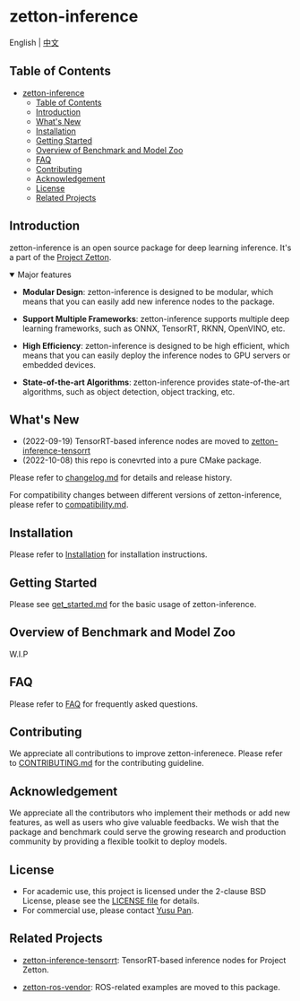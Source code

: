 # zetton-inference

English | [中文](README_zh-CN.md)

## Table of Contents

- [zetton-inference](#zetton-inference)
  - [Table of Contents](#table-of-contents)
  - [Introduction](#introduction)
  - [What's New](#whats-new)
  - [Installation](#installation)
  - [Getting Started](#getting-started)
  - [Overview of Benchmark and Model Zoo](#overview-of-benchmark-and-model-zoo)
  - [FAQ](#faq)
  - [Contributing](#contributing)
  - [Acknowledgement](#acknowledgement)
  - [License](#license)
  - [Related Projects](#related-projects)

## Introduction

zetton-inference is an open source package for deep learning inference. It's a part of the [Project Zetton](https://github.com/project-zetton).

<details open>
<summary>Major features</summary>

- **Modular Design**: zetton-inference is designed to be modular, which means that you can easily add new inference nodes to the package.

- **Support Multiple Frameworks**: zetton-inference supports multiple deep learning frameworks, such as ONNX, TensorRT, RKNN, OpenVINO, etc.

- **High Efficiency**: zetton-inference is designed to be high efficient, which means that you can easily deploy the inference nodes to GPU servers or embedded devices.

- **State-of-the-art Algorithms**: zetton-inference provides state-of-the-art algorithms, such as object detection, object tracking, etc.

</details>

## What's New

- (2022-09-19) TensorRT-based inference nodes are moved to [zetton-inference-tensorrt](https://github.com/project-zetton/zetton-inference-tensorrt)
- (2022-10-08) this repo is conevrted into a pure CMake package.

Please refer to [changelog.md](docs/en/changelog.md) for details and release history.

For compatibility changes between different versions of zetton-inference, please refer to [compatibility.md](docs/en/compatibility.md).

## Installation

Please refer to [Installation](docs/en/get_started.md) for installation instructions.

## Getting Started

Please see [get_started.md](docs/en/get_started.md) for the basic usage of zetton-inference.

## Overview of Benchmark and Model Zoo

W.I.P

## FAQ

Please refer to [FAQ](docs/en/faq.md) for frequently asked questions.

## Contributing

We appreciate all contributions to improve zetton-inferenece. Please refer to [CONTRIBUTING.md](.github/CONTRIBUTING.md) for the contributing guideline.

## Acknowledgement

We appreciate all the contributors who implement their methods or add new features, as well as users who give valuable feedbacks.
We wish that the package and benchmark could serve the growing research and production community by providing a flexible toolkit to deploy models.

## License

- For academic use, this project is licensed under the 2-clause BSD License, please see the [LICENSE file](LICENSE) for details.
- For commercial use, please contact [Yusu Pan](mailto:xxdsox@gmail.com).

## Related Projects

- [zetton-inference-tensorrt](https://github.com/project-zetton/zetton-inference-tensorrt): TensorRT-based inference nodes for Project Zetton.

- [zetton-ros-vendor](https://github.com/project-zetton/zetton-ros-vendor):
ROS-related examples are moved to this package.
